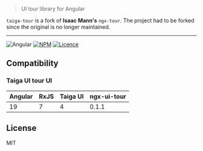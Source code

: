 > UI tour library for Angular

`taiga-tour` is a fork of **Isaac Mann's** `ngx-tour`. The project had to be forked since the original is no longer
maintained.

---

![Angular](https://img.shields.io/badge/angular-%23DD0031.svg?style=for-the-badge&logo=angular&logoColor=white)
[![NPM](https://img.shields.io/badge/NPM-%23CB3837.svg?style=for-the-badge&logo=npm&logoColor=white)](https://www.npmjs.com/package/ngx-taiga-tour)
[![Licence](https://img.shields.io/github/license/Ileriayo/markdown-badges?style=for-the-badge)](./LICENSE)

## Compatibility

### Taiga UI tour UI

| Angular | RxJS | Taiga UI | ngx-ui-tour |
| ------- | ---- | -------- | ----------- |
| 19      | 7    | 4        | 0.1.1       |

## License

MIT
